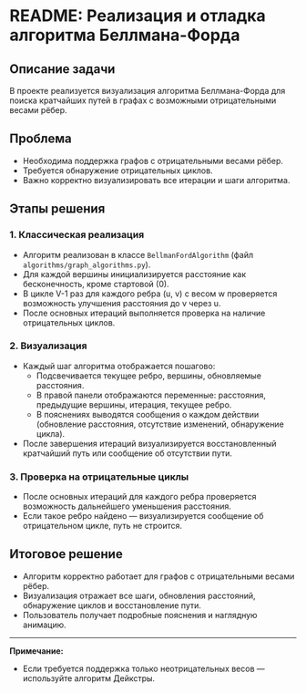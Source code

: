 # README: Реализация и отладка алгоритма Беллмана-Форда

## Описание задачи

В проекте реализуется визуализация алгоритма Беллмана-Форда для поиска кратчайших путей в графах с возможными отрицательными весами рёбер.

## Проблема

- Необходима поддержка графов с отрицательными весами рёбер.
- Требуется обнаружение отрицательных циклов.
- Важно корректно визуализировать все итерации и шаги алгоритма.

## Этапы решения

### 1. Классическая реализация
- Алгоритм реализован в классе `BellmanFordAlgorithm` (файл `algorithms/graph_algorithms.py`).
- Для каждой вершины инициализируется расстояние как бесконечность, кроме стартовой (0).
- В цикле V-1 раз для каждого ребра (u, v) с весом w проверяется возможность улучшения расстояния до v через u.
- После основных итераций выполняется проверка на наличие отрицательных циклов.

### 2. Визуализация
- Каждый шаг алгоритма отображается пошагово:
    - Подсвечивается текущее ребро, вершины, обновляемые расстояния.
    - В правой панели отображаются переменные: расстояния, предыдущие вершины, итерация, текущее ребро.
    - В пояснениях выводятся сообщения о каждом действии (обновление расстояния, отсутствие изменений, обнаружение цикла).
- После завершения итераций визуализируется восстановленный кратчайший путь или сообщение об отсутствии пути.

### 3. Проверка на отрицательные циклы
- После основных итераций для каждого ребра проверяется возможность дальнейшего уменьшения расстояния.
- Если такое ребро найдено — визуализируется сообщение об отрицательном цикле, путь не строится.

## Итоговое решение

- Алгоритм корректно работает для графов с отрицательными весами рёбер.
- Визуализация отражает все шаги, обновления расстояний, обнаружение циклов и восстановление пути.
- Пользователь получает подробные пояснения и наглядную анимацию.

---

**Примечание:**
- Если требуется поддержка только неотрицательных весов — используйте алгоритм Дейкстры. 
